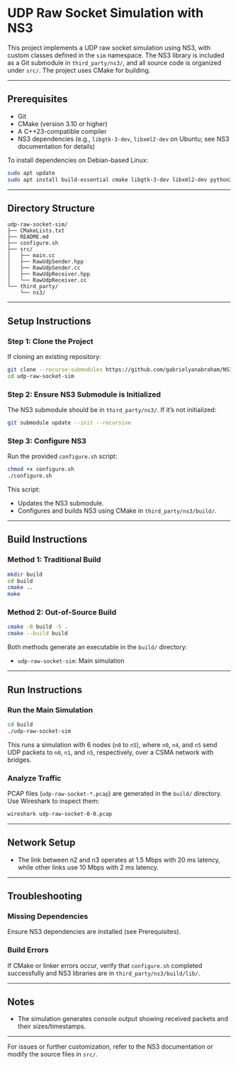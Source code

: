 # UDP Raw Socket Simulation with NS3

This project implements a UDP raw socket simulation using NS3, with custom classes defined in the `sim` namespace. The NS3 library is included as a Git submodule in `third_party/ns3/`, and all source code is organized under `src/`. The project uses CMake for building.

---

## Prerequisites

* Git
* CMake (version 3.10 or higher)
* A C++23-compatible compiler
* NS3 dependencies (e.g., `libgtk-3-dev`, `libxml2-dev` on Ubuntu; see NS3 documentation for details)

To install dependencies on Debian-based Linux:

```sh
sudo apt update
sudo apt install build-essential cmake libgtk-3-dev libxml2-dev python3-dev ninja-build git
```

---

## Directory Structure

```
udp-raw-socket-sim/
├── CMakeLists.txt
├── README.md
├── configure.sh
├── src/
│   ├── main.cc
│   ├── RawUdpSender.hpp
│   ├── RawUdpSender.cc
│   ├── RawUdpReceiver.hpp
│   └── RawUdpReceiver.cc
└── third_party/
    └── ns3/

```

---

## Setup Instructions

### Step 1: Clone the Project

If cloning an existing repository:

```sh
git clone --recurse-submodules https://github.com/gabrielyanabraham/NS3-Usage-Example
cd udp-raw-socket-sim
```

### Step 2: Ensure NS3 Submodule is Initialized

The NS3 submodule should be in `third_party/ns3/`. If it’s not initialized:

```sh
git submodule update --init --recursive
```

### Step 3: Configure NS3

Run the provided `configure.sh` script:

```sh
chmod +x configure.sh
./configure.sh
```

This script:

* Updates the NS3 submodule.
* Configures and builds NS3 using CMake in `third_party/ns3/build/`.

---

## Build Instructions

### Method 1: Traditional Build

```sh
mkdir build
cd build
cmake ..
make
```

### Method 2: Out-of-Source Build

```sh
cmake -B build -S .
cmake --build build
```

Both methods generate an executable in the `build/` directory:

* `udp-raw-socket-sim`: Main simulation

---

## Run Instructions

### Run the Main Simulation

```sh
cd build
./udp-raw-socket-sim
```

This runs a simulation with 6 nodes (`n0` to `n5`), where `n0`, `n4`, and `n5` send UDP packets to `n0`, `n1`, and `n5`, respectively, over a CSMA network with bridges.

### Analyze Traffic

PCAP files (`udp-raw-socket-*.pcap`) are generated in the `build/` directory. Use Wireshark to inspect them:

```sh
wireshark udp-raw-socket-0-0.pcap
```

---

## Network Setup

- The link between n2 and n3 operates at 1.5 Mbps with 20 ms latency, while other links use 10 Mbps with 2 ms latency.

---

## Troubleshooting

### Missing Dependencies

Ensure NS3 dependencies are installed (see Prerequisites).

### Build Errors

If CMake or linker errors occur, verify that `configure.sh` completed successfully and NS3 libraries are in `third_party/ns3/build/lib/`.

---

## Notes

* The simulation generates console output showing received packets and their sizes/timestamps.

---

For issues or further customization, refer to the NS3 documentation or modify the source files in `src/`.
